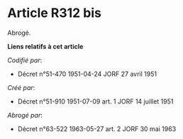 # Article R312 bis

Abrogé.

**Liens relatifs à cet article**

_Codifié par_:

  - Décret n°51-470 1951-04-24 JORF 27 avril 1951

_Créé par_:

  - Décret n°51-910 1951-07-09 art. 1 JORF 14 juillet 1951

_Abrogé par_:

  - Décret n°63-522 1963-05-27 art. 2 JORF 30 mai 1963
